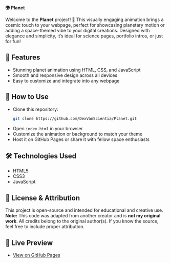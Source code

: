 
**🌍 Planet**

Welcome to the **Planet** project! 🚀 This visually engaging animation brings a cosmic touch to your webpage, perfect for showcasing planetary motion or adding a space-themed vibe to your digital creations. Designed with elegance and simplicity, it’s ideal for science pages, portfolio intros, or just for fun!

## 🌟 Features
- Stunning planet animation using HTML, CSS, and JavaScript  
- Smooth and responsive design across all devices  
- Easy to customize and integrate into any webpage  

## 🚀 How to Use
- Clone this repository:  
  ```bash
  git clone https://github.com/DexVanScientia/Planet.git
  ```
- Open `index.html` in your browser  
- Customize the animation or background to match your theme  
- Host it on GitHub Pages or share it with fellow space enthusiasts  

## 🛠️ Technologies Used
- HTML5  
- CSS3  
- JavaScript  

## 📄 License & Attribution
This project is open-source and intended for educational and creative use.  
**Note:** This code was adapted from another creator and is **not my original work**. All credits belong to the original author(s). If you know the source, feel free to include proper attribution.

## 📍 Live Preview
- [View on GitHub Pages](https://dexvanscientia.github.io/Planet/)
